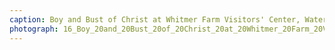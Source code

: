 ```yaml
---
caption: Boy and Bust of Christ at Whitmer Farm Visitors' Center, Waterloo, NY, 2019
photograph: 16_Boy_20and_20Bust_20of_20Christ_20at_20Whitmer_20Farm_20Visitors_27_20Center_2C_20Waterloo_2C_20NY_2C_202019.jpg
---
```

